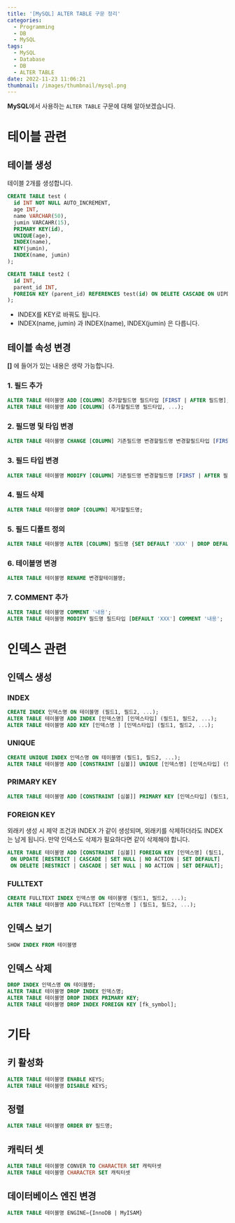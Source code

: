 ```yaml
---
title: '[MySQL] ALTER TABLE 구문 정리'
categories:
  - Programming
  - DB
  - MySQL
tags:
  - MySQL
  - Database
  - DB
  - ALTER TABLE
date: 2022-11-23 11:06:21
thumbnail: /images/thumbnail/mysql.png
---
```


**MySQL**에서 사용하는 `ALTER TABLE` 구문에 대해 알아보겠습니다.

# 테이블 관련

## 테이블 생성

테이블 2개를 생성합니다.

```sql
CREATE TABLE test (
  id INT NOT NULL AUTO_INCREMENT,
  age INT,
  name VARCHAR(50),
  jumin VARCAHR(15),
  PRIMARY KEY(id),
  UNIQUE(age),
  INDEX(name),
  KEY(jumin),
  INDEX(name, jumin)
);
```

```sql
CREATE TABLE test2 (
  id INT,
  parent_id INT,
  FOREIGN KEY (parent_id) REFERENCES test(id) ON DELETE CASCADE ON UIPDATE CASCADE
);
```

- INDEX를 KEY로 바꿔도 됩니다.
- INDEX(name, jumin) 과 INDEX(name), INDEX(jumin) 은 다릅니다.

## 테이블 속성 변경

**[]** 에 들어가 있는 내용은 생략 가능합니다.

### 1. 필드 추가

```sql
ALTER TABLE 테이블명 ADD [COLUMN] 추가할필드명 필드타입 [FIRST | AFTER 필드명];
ALTER TABLE 테이블명 ADD [COLUMN] (추가할필드명 필드타입, ...);
```

### 2. 필드명 및 타입 변경

```sql
ALTER TABLE 테이블명 CHANGE [COLUMN] 기존필드명 변경할필드명 변경할필드타입 [FIRST | AFTER 필드명];
```

### 3. 필드 타입 변경

```sql
ALTER TABLE 테이블명 MODIFY [COLUMN] 기존필드명 변경할필드명 [FIRST | AFTER 필드명];
```

### 4. 필드 삭제

```sql
ALTER TABLE 테이블명 DROP [COLUMN] 제거할필드명;
```

### 5. 필드 디폴트 정의

```sql
ALTER TABLE 테이블명 ALTER [COLUMN] 필드명 {SET DEFAULT 'XXX' | DROP DEFAULT};
```

### 6. 테이블명 변경

```sql
ALTER TABLE 테이블명 RENAME 변경할테이블명;
```

### 7. COMMENT 추가

```sql
ALTER TABLE 테이블명 COMMENT '내용';
ALTER TABLE 테이블명 MODIFY 필드명 필드타입 [DEFAULT 'XXX'] COMMENT '내용';
```

# 인덱스 관련

## 인덱스 생성

### INDEX

```sql
CREATE INDEX 인덱스명 ON 테이블명 (필드1, 필드2, ...);
ALTER TABLE 테이블명 ADD INDEX [인덱스명] [인덱스타입] (필드1, 필드2, ...);
ALTER TABLE 테이블명 ADD KEY [인덱스명 ] [인덱스타입] (필드1, 필드2, ...);
```

### UNIQUE

```sql
CREATE UNIQUE INDEX 인덱스명 ON 테이블명 (필드1, 필드2, ...);
ALTER TABLE 테이블명 ADD [CONSTRAINT [심볼]] UNIQUE [인덱스명] [인덱스타입] (필드1, 필드2, ...);
```

### PRIMARY KEY

```sql
ALTER TABLE 테이블명 ADD [CONSTRAINT [심볼]] PRIMARY KEY [인덱스타입] (필드1, 필드2, ...);
```

### FOREIGN KEY

외래키 생성 시 제약 조건과 INDEX 가 같이 생성되며, 외래키를 삭제하더라도 INDEX는 남게 됩니다. 만약 인덱스도 삭제가 필요하다면 같이 삭제해야 합니다.

```sql
ALTER TABLE 테이블명 ADD [CONSTRAINT [심볼]] FOREIGN KEY [인덱스명] (필드1, 필드2, ...) [레퍼런스조건]
 ON UPDATE [RESTRICT | CASCADE | SET NULL | NO ACTION | SET DEFAULT]
 ON DELETE [RESTRICT | CASCADE | SET NULL | NO ACTION | SET DEFAULT];
```

### FULLTEXT

```sql
CREATE FULLTEXT INDEX 인덱스명 ON 테이블명 (필드1, 필드2, ...);
ALTER TABLE 테이블명 ADD FULLTEXT [인덱스명 ] (필드1, 필드2, ...);
```

## 인덱스 보기

```sql
SHOW INDEX FROM 테이블명
```

## 인덱스 삭제

```sql
DROP INDEX 인덱스명 ON 테이블명;
ALTER TABLE 테이블명 DROP INDEX 인덱스명;
ALTER TABLE 테이블명 DROP INDEX PRIMARY KEY;
ALTER TABLE 테이블명 DROP INDEX FOREIGN KEY [fk_symbol];
```

# 기타

## 키 활성화

```sql
ALTER TABLE 테이블명 ENABLE KEYS;
ALTER TABLE 테이블명 DISABLE KEYS;
```

## 정렬

```sql
ALTER TABLE 테이블명 ORDER BY 필드명;
```

## 캐릭터 셋

```sql
ALTER TABLE 테이블명 CONVER TO CHARACTER SET 캐릭터셋
ALTER TABLE 테이블명 CHARACTER SET 캐릭터셋
```

## 데이터베이스 엔진 변경

```sql
ALTER TABLE 테이블명 ENGINE={InnoDB | MyISAM}
```
